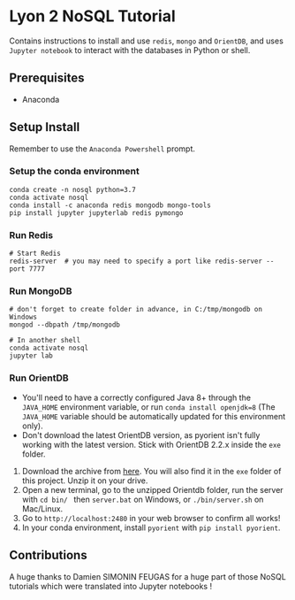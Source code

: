# Lyon 2 NoSQL Tutorial

Contains instructions to install and use `redis`, `mongo` and `OrientDB`, and uses `Jupyter notebook` to interact with the databases in Python or shell.

## Prerequisites

- Anaconda

## Setup Install

Remember to use the `Anaconda Powershell` prompt.

### Setup the conda environment


```
conda create -n nosql python=3.7
conda activate nosql
conda install -c anaconda redis mongodb mongo-tools
pip install jupyter jupyterlab redis pymongo
```

### Run Redis

```
# Start Redis
redis-server  # you may need to specify a port like redis-server --port 7777
```

### Run MongoDB

```
# don't forget to create folder in advance, in C:/tmp/mongodb on Windows
mongod --dbpath /tmp/mongodb  

# In another shell
conda activate nosql
jupyter lab
```

### Run OrientDB

- You'll need to have a correctly configured Java 8+ through the `JAVA_HOME` environment variable, or run `conda install openjdk=8` (The `JAVA_HOME` variable should be automatically updated for this environment only).
- Don't download the latest OrientDB version, as pyorient isn't fully working with the latest version. Stick with OrientDB 2.2.x inside the `exe` folder.

1. Download the archive from [here](https://s3.us-east-2.amazonaws.com/orientdb3/releases/2.2.36/orientdb-community-2.2.36.zip). You will also find it in the `exe` folder of this project. Unzip it on your drive.
2. Open a new terminal, go to the unzipped Orientdb folder, run the server with `cd bin/ ` then `server.bat` on Windows, or `./bin/server.sh` on Mac/Linux.
3. Go to `http://localhost:2480` in your web browser to confirm all works!
4. In your conda environment, install `pyorient` with `pip install pyorient`.

## Contributions

A huge thanks to Damien SIMONIN FEUGAS for a huge part of those NoSQL tutorials which were translated into Jupyter notebooks !
